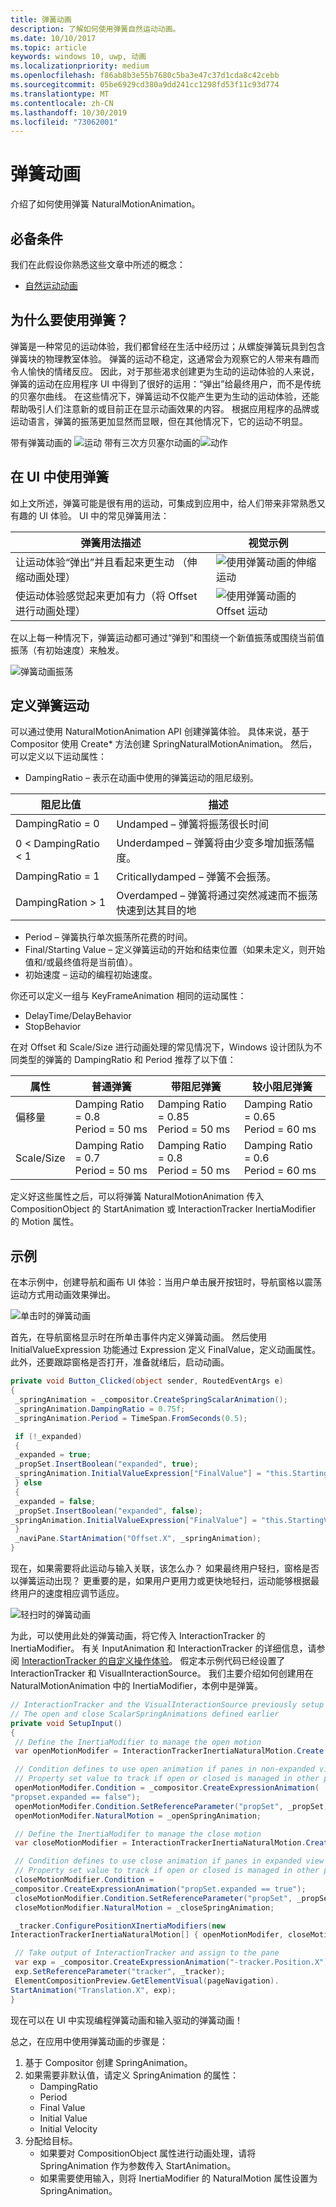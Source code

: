 ```yaml
---
title: 弹簧动画
description: 了解如何使用弹簧自然运动动画。
ms.date: 10/10/2017
ms.topic: article
keywords: windows 10, uwp, 动画
ms.localizationpriority: medium
ms.openlocfilehash: f86ab8b3e55b7680c5ba3e47c37d1cda8c42cebb
ms.sourcegitcommit: 05be6929cd380a9dd241cc1298fd53f11c93d774
ms.translationtype: MT
ms.contentlocale: zh-CN
ms.lasthandoff: 10/30/2019
ms.locfileid: "73062001"
---
```

# <a name="spring-animations"></a>弹簧动画

介绍了如何使用弹簧 NaturalMotionAnimation。

## <a name="prerequisites"></a>必备条件

我们在此假设你熟悉这些文章中所述的概念：

- [自然运动动画](natural-animations.md)

## <a name="why-springs"></a>为什么要使用弹簧？

弹簧是一种常见的运动体验，我们都曾经在生活中经历过；从螺旋弹簧玩具到包含弹簧块的物理教室体验。 弹簧的运动不稳定，这通常会为观察它的人带来有趣而令人愉快的情绪反应。 因此，对于那些渴求创建更为生动的运动体验的人来说，弹簧的运动在应用程序 UI 中得到了很好的运用：“弹出”给最终用户，而不是传统的贝塞尔曲线。 在这些情况下，弹簧运动不仅能产生更为生动的运动体验，还能帮助吸引人们注意新的或目前正在显示动画效果的内容。 根据应用程序的品牌或运动语言，弹簧的振荡更加显然而显眼，但在其他情况下，它的运动不明显。

带有弹簧动画的 ![运动](images/animation/offset-spring.gif)
带有三次方贝塞尔动画的![动作](images/animation/offset-cubic-bezier.gif)

## <a name="using-springs-in-your-ui"></a>在 UI 中使用弹簧

如上文所述，弹簧可能是很有用的运动，可集成到应用中，给人们带来非常熟悉又有趣的 UI 体验。 UI 中的常见弹簧用法：

| 弹簧用法描述 | 视觉示例 |
| ------------------------ | -------------- |
| 让运动体验“弹出”并且看起来更生动 （伸缩动画处理） | ![使用弹簧动画的伸缩运动](images/animation/scale-spring.gif) |
| 使运动体验感觉起来更加有力（将 Offset 进行动画处理） | ![使用弹簧动画的 Offset 运动](images/animation/offset-spring.gif) |

在以上每一种情况下，弹簧运动都可通过“弹到”和围绕一个新值振荡或围绕当前值振荡（有初始速度）来触发。

![弹簧动画振荡](images/animation/spring-animation-diagram.png)

## <a name="defining-your-spring-motion"></a>定义弹簧运动

可以通过使用 NaturalMotionAnimation API 创建弹簧体验。 具体来说，基于 Compositor 使用 Create* 方法创建 SpringNaturalMotionAnimation。 然后，可以定义以下运动属性：

- DampingRatio – 表示在动画中使用的弹簧运动的阻尼级别。

| 阻尼比值 | 描述 |
| ------------------- | ----------- |
| DampingRatio = 0 | Undamped – 弹簧将振荡很长时间 |
| 0 < DampingRatio < 1 | Underdamped – 弹簧将由少变多增加振荡幅度。 |
| DampingRatio = 1 | Criticallydamped – 弹簧不会振荡。 |
| DampingRation > 1 | Overdamped – 弹簧将通过突然减速而不振荡快速到达其目的地 |

- Period – 弹簧执行单次振荡所花费的时间。
- Final/Starting Value – 定义弹簧运动的开始和结束位置（如果未定义，则开始值和/或最终值将是当前值）。
- 初始速度 – 运动的编程初始速度。

你还可以定义一组与 KeyFrameAnimation 相同的运动属性：

- DelayTime/DelayBehavior
- StopBehavior

在对 Offset 和 Scale/Size 进行动画处理的常见情况下，Windows 设计团队为不同类型的弹簧的 DampingRatio 和 Period 推荐了以下值：

| 属性 | 普通弹簧 | 带阻尼弹簧 | 较小阻尼弹簧 |
| -------- | ------------- | --------------- | -------------------- |
| 偏移量 | Damping Ratio = 0.8 <br/> Period = 50 ms | Damping Ratio = 0.85 <br/> Period = 50 ms | Damping Ratio = 0.65 <br/> Period = 60 ms |
| Scale/Size | Damping Ratio = 0.7 <br/> Period = 50 ms | Damping Ratio = 0.8 <br/> Period = 50 ms | Damping Ratio = 0.6 <br/> Period = 60 ms |

定义好这些属性之后，可以将弹簧 NaturalMotionAnimation 传入 CompositionObject 的 StartAnimation 或 InteractionTracker InertiaModifier 的 Motion 属性。

## <a name="example"></a>示例

在本示例中，创建导航和画布 UI 体验：当用户单击展开按钮时，导航窗格以震荡运动方式用动画效果弹出。

![单击时的弹簧动画](images/animation/spring-animation-on-click.gif)

首先，在导航窗格显示时在所单击事件内定义弹簧动画。 然后使用 InitialValueExpression 功能通过 Expression 定义 FinalValue，定义动画属性。 此外，还要跟踪窗格是否打开，准备就绪后，启动动画。

```csharp
private void Button_Clicked(object sender, RoutedEventArgs e)
{
 _springAnimation = _compositor.CreateSpringScalarAnimation();
 _springAnimation.DampingRatio = 0.75f;
 _springAnimation.Period = TimeSpan.FromSeconds(0.5);

 if (!_expanded)
 {
 _expanded = true;
 _propSet.InsertBoolean("expanded", true);
 _springAnimation.InitialValueExpression["FinalValue"] = "this.StartingValue + 250";
 } else
 {
 _expanded = false;
 _propSet.InsertBoolean("expanded", false);
_springAnimation.InitialValueExpression["FinalValue"] = "this.StartingValue - 250";
 }
 _naviPane.StartAnimation("Offset.X", _springAnimation);
}
```

现在，如果需要将此运动与输入关联，该怎么办？ 如果最终用户轻扫，窗格是否以弹簧运动出现？ 更重要的是，如果用户更用力或更快地轻扫，运动能够根据最终用户的速度相应调节适应。

![轻扫时的弹簧动画](images/animation/spring-animation-on-swipe.gif)

为此，可以使用此处的弹簧动画，将它传入 InteractionTracker 的 InertiaModifier。 有关 InputAnimation 和 InteractionTracker 的详细信息，请参阅 [InteractionTracker 的自定义操作体验](interaction-tracker-manipulations.md)。 假定本示例代码已经设置了 InteractionTracker 和 VisualInteractionSource。 我们主要介绍如何创建用在 NaturalMotionAnimation 中的 InertiaModifier，本例中是弹簧。

```csharp
// InteractionTracker and the VisualInteractionSource previously setup
// The open and close ScalarSpringAnimations defined earlier
private void SetupInput()
{
 // Define the InertiaModifier to manage the open motion
 var openMotionModifer = InteractionTrackerInertiaNaturalMotion.Create(compositor);

 // Condition defines to use open animation if panes in non-expanded view
 // Property set value to track if open or closed is managed in other part of code
 openMotionModifer.Condition = _compositor.CreateExpressionAnimation(
"propset.expanded == false");
 openMotionModifer.Condition.SetReferenceParameter("propSet", _propSet);
 openMotionModifer.NaturalMotion = _openSpringAnimation;

 // Define the InertiaModifer to manage the close motion
 var closeMotionModifier = InteractionTrackerInertiaNaturalMotion.Create(_compositor);

 // Condition defines to use close animation if panes in expanded view
 // Property set value to track if open or closed is managed in other part of code
 closeMotionModifier.Condition = 
_compositor.CreateExpressionAnimation("propSet.expanded == true");
 closeMotionModifier.Condition.SetReferenceParameter("propSet", _propSet);
 closeMotionModifier.NaturalMotion = _closeSpringAnimation;

 _tracker.ConfigurePositionXInertiaModifiers(new 
InteractionTrackerInertiaNaturalMotion[] { openMotionModifer, closeMotionModifier});

 // Take output of InteractionTracker and assign to the pane
 var exp = _compositor.CreateExpressionAnimation("-tracker.Position.X");
 exp.SetReferenceParameter("tracker", _tracker);
 ElementCompositionPreview.GetElementVisual(pageNavigation).
StartAnimation("Translation.X", exp);
}
```

现在可以在 UI 中实现编程弹簧动画和输入驱动的弹簧动画！

总之，在应用中使用弹簧动画的步骤是：

1. 基于 Compositor 创建 SpringAnimation。
1. 如果需要非默认值，请定义 SpringAnimation 的属性：
    - DampingRatio
    - Period
    - Final Value
    - Initial Value
    - Initial Velocity
1. 分配给目标。
    - 如果要对 CompositionObject 属性进行动画处理，请将 SpringAnimation 作为参数传入 StartAnimation。
    - 如果需要使用输入，则将 InertiaModifier 的 NaturalMotion 属性设置为 SpringAnimation。

